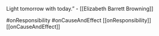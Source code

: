 Light tomorrow with today.” - [[Elizabeth Barrett Browning]] 

#onResponsibility #onCauseAndEffect
[[onResponsibility]] [[onCauseAndEffect]]